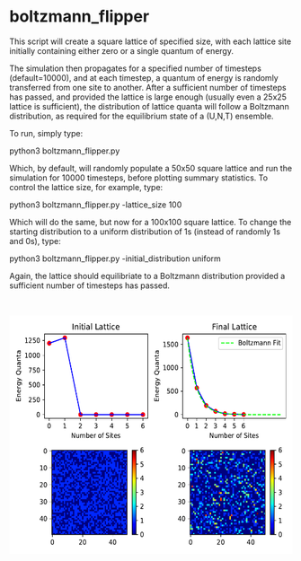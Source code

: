 # boltzmann_flipper
This script will create a square lattice of specified size, with each lattice site initially containing either zero or a single quantum of energy.

The simulation then propagates for a specified number of timesteps (default=10000), and at each timestep, a quantum of energy is randomly transferred from one site to another. After a sufficient number of timesteps has passed, and provided the lattice is large enough (usually even a 25x25 lattice is sufficient), the distribution of lattice quanta will follow a Boltzmann distribution, as required for the equilibrium state of a (U,N,T) ensemble.

To run, simply type:

python3 boltzmann_flipper.py

Which, by default, will randomly populate a 50x50 square lattice and run the simulation for 10000 timesteps, before plotting summary statistics. To control the lattice size, for example, type:

python3 boltzmann_flipper.py -lattice_size 100

Which will do the same, but now for a 100x100 square lattice. To change the starting distribution to a uniform distribution of 1s (instead of randomly 1s and 0s), type:

python3 boltzmann_flipper.py -initial_distribution uniform

Again, the lattice should equilibriate to a Boltzmann distribution provided a sufficient number of timesteps has passed.

<p> <br> </p>
<p>
    <img src="./example.pdf" width="550" height="425" />
</p>
<p> <br> </p>
